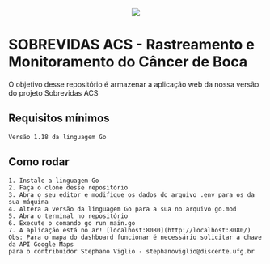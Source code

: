 <p align="center"><img src="https://github.com/omaraljawabri/AplicacaoWeb-Sobrevidas/assets/164200540/876d8273-019a-41f1-b923-2e7c2cf00c4e"/></p>

<h1 font-size: 1vw>SOBREVIDAS ACS - Rastreamento e Monitoramento do Câncer de Boca</h1>
O objetivo desse repositório é armazenar a aplicação web da nossa versão do projeto Sobrevidas ACS

## Requisitos mínimos
    Versão 1.18 da linguagem Go

## Como rodar
    1. Instale a linguagem Go
    2. Faça o clone desse repositório
    3. Abra o seu editor e modifique os dados do arquivo .env para os da sua máquina
    4. Altera a versão da linguagem Go para a sua no arquivo go.mod
    5. Abra o terminal no repositório
    6. Execute o comando go run main.go
    7. A aplicação está no ar! [localhost:8080](http://localhost:8080/) 
    Obs: Para o mapa do dashboard funcionar é necessário solicitar a chave da API Google Maps 
    para o contribuidor Stephano Viglio - stephanoviglio@discente.ufg.br

    
